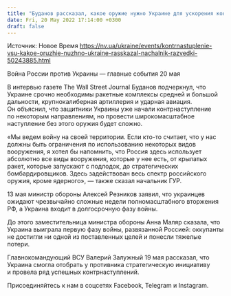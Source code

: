 ```yaml
---
title: "Буданов рассказал, какое оружие нужно Украине для ускорения контрнаступления"
date: Fri, 20 May 2022 17:14:00 +0300
draft: false
---
```

Источник: Новое Время https://nv.ua/ukraine/events/kontrnastuplenie-vsu-kakoe-oruzhie-nuzhno-ukraine-rasskazal-nachalnik-razvedki-50243885.html


Война России против Украины — главные события 20 мая

В интервью газете The Wall Street Journal Буданов подчеркнул, что Украине срочно необходимы ракетные комплексы средней и большой дальности, крупнокалиберная артиллерия и ударная авиация. Он объяснил, что защитники Украины уже начали контрнаступление по некоторым направлениям, но провести широкомасштабное наступление без этого оружия будет сложно.

«Мы ведем войну на своей территории. Если кто-то считает, что у нас должны быть ограничения по использованию некоторых видов вооружения, я хотел бы напомнить, что Россия здесь использует абсолютно все виды вооружения, которые у нее есть, от крылатых ракет, которые запускают с подлодок, до стратегических бомбардировщиков. Здесь задействован весь спектр российского оружия, кроме ядерного», — также сказал начальник ГУР.

13 мая министр обороны Алексей Резников заявил, что украинцев ожидают чрезвычайно сложные недели полномасштабного вторжения РФ, а Украина входит в долгосрочную фазу войны.

До этого заместительница министра обороны Анна Маляр сказала, что Украина выиграла первую фазу войны, развязанной Россией: оккупанты не достигли ни одной из поставленных целей и понесли тяжелые потери.

Главнокомандующий ВСУ Валерий Залужный 19 мая рассказал, что Украина смогла отобрать у противника стратегическую инициативу и провела ряд успешных контрнаступлений.

Присоединяйтесь к нам в соцсетях Facebook, Telegram и Instagram.
